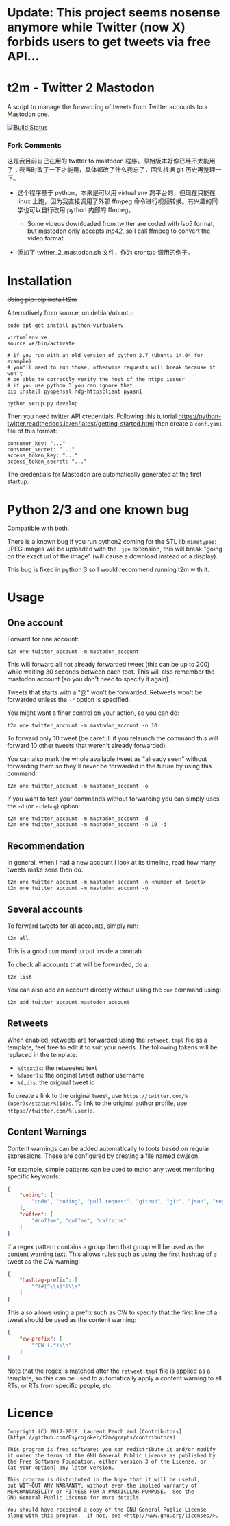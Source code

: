 # Update: This project seems nosense anymore while Twitter (now X) forbids users to get tweets via free API...

# t2m - Twitter 2 Mastodon

A script to manage the forwarding of tweets from Twitter accounts to a Mastodon one.

[![Build Status](https://travis-ci.org/YoloSwagTeam/t2m.svg)](https://travis-ci.org/YoloSwagTeam/t2m)


### Fork Comments

这是我目前自己在用的 twitter to mastodon 程序。原始版本好像已经不太能用了；我当时改了一下才能用，具体都改了什么我忘了，回头根据 git 历史再整理一下。

- 这个程序基于 python，本来是可以用 virtual env 跨平台的，但现在只能在 linux 上跑，因为我直接调用了外部 ffmpeg 命令进行视频转换。有兴趣的同学也可以自行改用 python 内部的 ffmpeg。

    - Some videos downloaded from twitter are coded with *iso5* format, but mastodon only accepts *mp42*, so I call ffmpeg to convert the video format.

- 添加了 twitter_2_mastodon.sh 文件，作为 crontab 调用的例子。

# Installation

~~Using pip: pip install t2m~~

Alternatively from source, on debian/ubuntu:

    sudo apt-get install python-virtualenv

    virtualenv ve
    source ve/bin/activate

    # if you run with an old version of python 2.7 (Ubuntu 14.04 for example)
    # you'll need to run those, otherwise requests will break because it won't
    # be able to correctly verify the host of the https issuer
    # if you use python 3 you can ignore that
    pip install pyopenssl ndg-httpsclient pyasn1

    python setup.py develop

Then you need twitter API credentials. Following this tutorial https://python-twitter.readthedocs.io/en/latest/getting_started.html then create a `conf.yaml` file of this format:

    consumer_key: "..."
    consumer_secret: "..."
    access_token_key: "..."
    access_token_secret: "..."

The credentials for Mastodon are automatically generated at the first startup.

# Python 2/3 and one known bug

Compatible with both.

There is a known bug if you run python2 coming for the STL lib `mimetypes`:
JPEG images will be uploaded with the `.jpe` extension, this will break "going
on the exact url of the image" (will cause a download instead of a display).

This bug is fixed in python 3 so I would recommend running t2m with it.

# Usage

## One account

Forward for one account:

    t2m one twitter_account -m mastodon_account

This will forward all not already forwarded tweet (this can be up to 200) while
waiting 30 seconds between each toot. This will also remember the mastodon account (so you don't need to specify it again).

Tweets that starts with a "@" won't be forwarded.  Retweets won't be forwarded unless the `-r` option is specified.

You might want a finer control on your action, so you can do:

    t2m one twitter_account -m mastodon_account -n 10

To forward only 10 tweet (be careful: if you relaunch the command this will forward 10 other tweets that weren't already forwarded).

You can also mark the whole available tweet as "already seen" without forwarding them so they'll never be forwarded in the future by using this command:

    t2m one twitter_account -m mastodon_account -o

If you want to test your commands without forwarding you can simply uses the `-d` (or `--debug`) option:

    t2m one twitter_account -m mastodon_account -d
    t2m one twitter_account -m mastodon_account -n 10 -d

## Recommendation

In general, when I had a new account I look at its timeline, read how many tweets make sens then do:

    t2m one twitter_account -m mastodon_account -n <number of tweets>
    t2m one twitter_account -m mastodon_account -o

## Several accounts

To forward tweets for all accounts, simply run:

    t2m all

This is a good command to put inside a crontab.

To check all accounts that will be forwarded, do a:

    t2m list

You can also add an account directly without using the `one` command using:

    t2m add twitter_account mastodon_account

## Retweets

When enabled, retweets are forwarded using the `retweet.tmpl` file as a template, feel free to edit it to suit your needs.  The following tokens will be replaced in the template:

* `%(text)s`: the retweeted text
* `%(user)s`: the original tweet author username
* `%(id)s`: the original tweet id

To create a link to the original tweet, use `https://twitter.com/%(user)s/status/%(id)s`.  To link to the original author profile, use `https://twitter.com/%(user)s`.


## Content Warnings

Content warnings can be added automatically to toots based on regular
expressions. These are configured by creating a file named cw.json.

For example, simple patterns can be used to match any tweet mentioning specific
keywords:

```json
{
    "coding": [
        "code", "coding", "pull request", "github", "git", "json", "regex"
    ],
    "coffee": [
        "#coffee", "coffee", "caffeine"
    ]
}
```

If a regex pattern contains a group then that group will be used as the content
warning text. This allows rules such as using the first hashtag of a tweet as
the CW warning:

```json
{
    "hashtag-prefix": [
        "^(#[^\\s]*)\\s"
    ]
}
```

This also allows using a prefix such as CW to specify that the first line of a
tweet should be used as the content warning:

```json
{
    "cw-prefix": [
        "^CW (.*)\\n"
    ]
}
```

Note that the regex is matched after the `retweet.tmpl` file is applied as a
template, so this can be used to automatically apply a content warning to all
RTs, or RTs from specific people, etc.

# Licence

    Copyright (C) 2017-2018  Laurent Peuch and [Contributors](https://github.com/Psycojoker/t2m/graphs/contributors)

    This program is free software: you can redistribute it and/or modify
    it under the terms of the GNU General Public License as published by
    the Free Software Foundation, either version 3 of the License, or
    (at your option) any later version.

    This program is distributed in the hope that it will be useful,
    but WITHOUT ANY WARRANTY; without even the implied warranty of
    MERCHANTABILITY or FITNESS FOR A PARTICULAR PURPOSE.  See the
    GNU General Public License for more details.

    You should have received a copy of the GNU General Public License
    along with this program.  If not, see <http://www.gnu.org/licenses/>.
